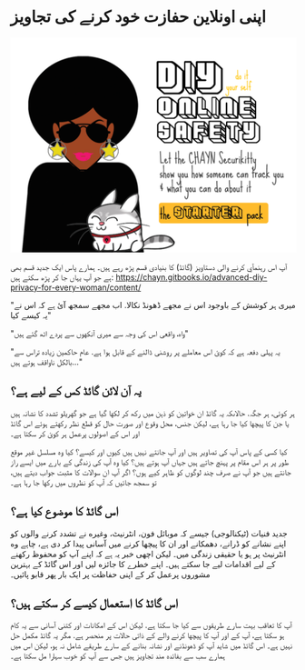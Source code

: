 # اپنی اونلاین حفازت خود کرنے کی تجاویز 

![](/assets/cryptocat.png)

آپ اس رہنمآي کرنے والی دستاویز (گائڈ) کا بنيادی قسم پڑھ رہے ہيں۔ ہمارے پاس ايک جديد قسم بھی ہے جو آپ يہاں جا کر پڑھ سکتے ہيں: https://chayn.gitbooks.io/advanced-diy-privacy-for-every-woman/content/


"میری ہر کوشش کے باوجود اس نے مجهے ڈهونڈ نکالا. اب مجهے سمجھ آئ ہے کہ اس نے یہ کیسے کیا"

"واہ، واقعی اس کی وجہ سے میری آنکهوں سے پردے اٹھ گئے ہیں"

"یہ پہلی دفعہ ہے کہ کوئ اس معاملے پر روشنی ڈالنے کے قابل ہوا ہے. عام حاکمین زیاده تراس سے بالکل ناواقف ہوتے ہیں..."



## یہ آن لائن گائڈ کس کے لیے ہے؟
ہر کوئی، ہر جگہ. حالاںکہ یہ گائڈ ان خواتین کو ذہن میں رکھ کر لکها گیا ہے جو گهریلو تشدد کا نشانہ ہیں یا جن کا پیچها کیا جا رہا ہے، لیکن جنس، محل وقوع اور صورت حال کو قطع نظر رکهتے ہوئے اس گائڈ اور اس کے اصولوں پرعمل ہر کوئ کر سکتا ہے۔

کیا کسی کے پاس آپ کی تصاویر ہیں اور آپ جانتے نہیں ہیں کیوں اور کیسے؟ کیا وه مسلسل غیر موقع طور پر ہر اس مقام پر پہنچ جاتے ہیں جہاں آپ ہوتے ہیں؟ کیا وه آپ کی زندگی کے بارے میں ایسے راز جانتے ہیں جو آپ نے صرف چند لوگوں کو ظاہر کیے ہوں؟ اگر آپ ان سوالات کا مثبت جواب دیتے ہیں، تو سمجھ جائیں کہ آپ کو نظروں میں رکها جا رہا ہے۔


## اس گائڈ کا موضوع کیا ہے؟
جدید فنیات (ٹیکنالوجی) جیسے کہ موبائل فون، انٹرنیٹ، وغیره نے تشدد کرنے والوں کو اپنے نشانے کو ڈرانے، دهمکانے  اور ان کا پیچها کرنے میں آسانی پیدا کر دی ہے،  چاہے وه انٹرنیٹ پر ہو یا حقیقی زندگی میں۔ لیکن اچهی خبر یہ ہے کہ اپنے آپ کو محفوظ رکهنے کے لیے اقدامات لیے جا سکتے ہیں۔ اپنے خطرے کا جائزه لیں اور اس گائڈ کے بہترین مشوروں پرعمل کر کے اپنی حفاظت پر ایک بار پهر قابو پائیں۔



## اس گائڈ کا استعمال کیسے کر سکتے ہیں؟
آپ کا تعاقب بہت سارے طریقوں سے کیا جا سکتا ہے. لیکن اس کے امکانات اور کتنی آسانی سے یہ کام ہو سکتا ہے، آپ کے اور آپ کا پیچها کرنے والے کے ذاتی حالات پر منحصر ہے. مگر یہ گائڈ مکمل حل نہیں ہے۔ اس گائڈ میں شاید آپ کو ڈهونڈنے اور نشانہ بنانے کے سارے طریقے شامل نہ ہو، لیکن اس میں ہمارے سب سے بفائده مند تجاویز ہیں جس سے آپ کو خوب سہارا مل سکتا ہے۔


 

